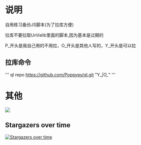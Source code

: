 # 说明

自用练习备份JS脚本(为了拉库方便)


拉库不要拉取UnValib里面的脚本,因为基本是过期的


P_开头是我自己用的不用拉，O_开头是其他人写的，Y_开头是可以拉



## 拉库命令
'''
ql repo https://github.com/Poppypy/ql.git "Y_*|O_*"
'''




# 其他

![](https://github-readme-stats.vercel.app/api?username=Poppypy&show_icons=true&theme=transparent)

## Stargazers over time

[![Stargazers over time](https://starchart.cc/Poppypy/ql.svg)](https://starchart.cc/Poppypy/ql)

